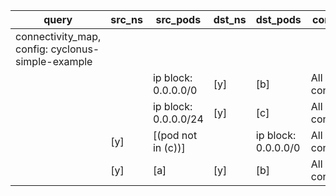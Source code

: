 |query|src_ns|src_pods|dst_ns|dst_pods|connection|
|---|---|---|---|---|---|
|connectivity_map, config: cyclonus-simple-example||||||
|||ip block: 0.0.0.0/0|[y]|[b]|All connections|
|||ip block: 0.0.0.0/24|[y]|[c]|All connections|
||[y]|[(pod not in (c))]||ip block: 0.0.0.0/0|All connections|
||[y]|[a]|[y]|[b]|All connections|



